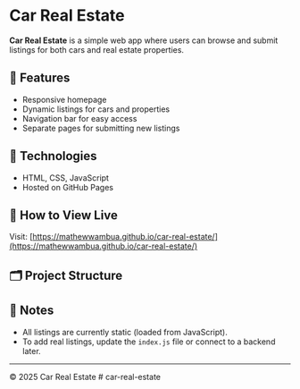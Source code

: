 # Car Real Estate

**Car Real Estate** is a simple web app where users can browse and submit listings for both cars and real estate properties.

## 🌟 Features

- Responsive homepage
- Dynamic listings for cars and properties
- Navigation bar for easy access
- Separate pages for submitting new listings

## 🔧 Technologies

- HTML, CSS, JavaScript
- Hosted on GitHub Pages

## 🚀 How to View Live

Visit: [https://mathewwambua.github.io/car-real-estate/](https://mathewwambua.github.io/car-real-estate/)

## 🗂 Project Structure


## 📌 Notes

- All listings are currently static (loaded from JavaScript).
- To add real listings, update the `index.js` file or connect to a backend later.

---

© 2025 Car Real Estate
#   c a r - r e a l - e s t a t e  
 